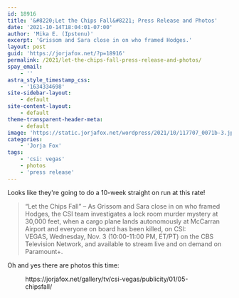 ```yaml
---
id: 18916
title: '&#8220;Let the Chips Fall&#8221; Press Release and Photos'
date: '2021-10-14T18:04:01-07:00'
author: 'Mika E. (Ipstenu)'
excerpt: 'Grissom and Sara close in on who framed Hodges.'
layout: post
guid: 'https://jorjafox.net/?p=18916'
permalink: /2021/let-the-chips-fall-press-release-and-photos/
spay_email:
    - ''
astra_style_timestamp_css:
    - '1634334698'
site-sidebar-layout:
    - default
site-content-layout:
    - default
theme-transparent-header-meta:
    - default
image: 'https://static.jorjafox.net/wordpress/2021/10/117707_0071b-3.jpg'
categories:
    - 'Jorja Fox'
tags:
    - 'csi: vegas'
    - photos
    - 'press release'
---
```


<p>Looks like they're going to do a 10-week straight on run at this rate!</p>

<blockquote class="wp-block-quote"><p>“Let the Chips Fall” – As Grissom and Sara close in on who framed Hodges, the CSI team investigates a lock room murder mystery at 30,000 feet, when a cargo plane lands autonomously at McCarran Airport and everyone on board has been killed, on CSI: VEGAS, Wednesday, Nov. 3 (10:00-11:00 PM, ET/PT) on the CBS Television Network, and available to stream live and on demand on Paramount+.</p></blockquote>

<p>Oh and yes there are photos this time:</p>

<figure class="wp-block-embed is-type-wp-embed is-provider-05-let-the-chips-fall-fans-of-lefox-gallery wp-block-embed-05-let-the-chips-fall-fans-of-lefox-gallery"><div class="wp-block-embed__wrapper">
https://jorjafox.net/gallery/tv/csi-vegas/publicity/01/05-chipsfall/
</div></figure>

<p></p>
